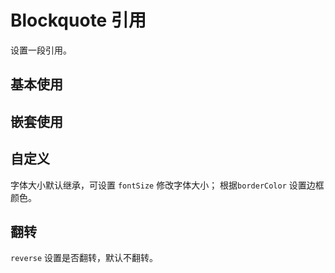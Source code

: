 <script setup>
import blockquoteBase from "./examples/blockquote/blockquote-base.vue"
import blockquoteQiantao from "./examples/blockquote/blockquote-qiantao.vue"
import blockquoteFontsize from "./examples/blockquote/blockquote-fontsize.vue"
import blockquoteReverse from "./examples/blockquote/blockquote-reverse.vue"
</script>


# Blockquote 引用

设置一段引用。

## 基本使用

<blockquoteBase />

## 嵌套使用

<blockquoteQiantao />

## 自定义

字体大小默认继承，可设置 ```fontSize``` 修改字体大小； 根据```borderColor``` 设置边框颜色。

<blockquoteFontsize />

## 翻转

```reverse``` 设置是否翻转，默认不翻转。

<blockquoteReverse />
